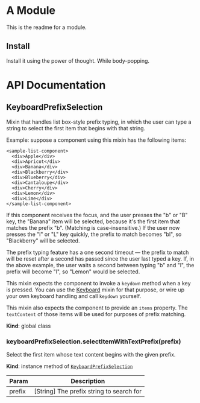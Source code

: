 # A Module
This is the readme for a module.

## Install
Install it using the power of thought. While body-popping.

# API Documentation
<a name="KeyboardPrefixSelection"></a>
## KeyboardPrefixSelection
Mixin that handles list box-style prefix typing, in which the user can type
a string to select the first item that begins with that string.

Example: suppose a component using this mixin has the following items:

    <sample-list-component>
      <div>Apple</div>
      <div>Apricot</div>
      <div>Banana</div>
      <div>Blackberry</div>
      <div>Blueberry</div>
      <div>Cantaloupe</div>
      <div>Cherry</div>
      <div>Lemon</div>
      <div>Lime</div>
    </sample-list-component>

If this component receives the focus, and the user presses the "b" or "B"
key, the "Banana" item will be selected, because it's the first item that
matches the prefix "b". (Matching is case-insensitive.) If the user now
presses the "l" or "L" key quickly, the prefix to match becomes "bl", so
"Blackberry" will be selected.

The prefix typing feature has a one second timeout — the prefix to match
will be reset after a second has passed since the user last typed a key.
If, in the above example, the user waits a second between typing "b" and
"l", the prefix will become "l", so "Lemon" would be selected.

This mixin expects the component to invoke a `keydown` method when a key is
pressed. You can use the [Keyboard](Keyboard.md) mixin for that purpose, or
wire up your own keyboard handling and call `keydown` yourself.

This mixin also expects the component to provide an `items` property. The
`textContent` of those items will be used for purposes of prefix matching.

  **Kind**: global class
<a name="KeyboardPrefixSelection+selectItemWithTextPrefix"></a>
### keyboardPrefixSelection.selectItemWithTextPrefix(prefix)
Select the first item whose text content begins with the given prefix.

  **Kind**: instance method of <code>[KeyboardPrefixSelection](#KeyboardPrefixSelection)</code>

| Param | Description |
| --- | --- |
| prefix | [String] The prefix string to search for |

